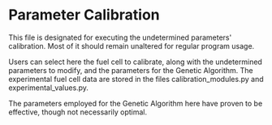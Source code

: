 # Parameter Calibration

This file is designated for executing the undetermined parameters' calibration. Most of it should remain unaltered for regular program usage. 

Users can select here the fuel cell to calibrate, along with the undetermined parameters to modify, and the parameters for the Genetic Algorithm. The experimental fuel cell data are stored in the files calibration_modules.py and experimental_values.py.

The parameters employed for the Genetic Algorithm here have proven to be effective, though not necessarily optimal.
